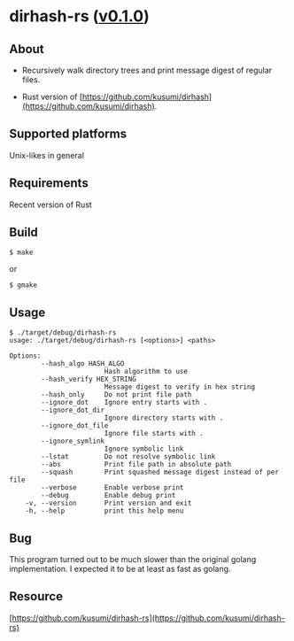dirhash-rs ([v0.1.0](https://github.com/kusumi/dirhash-rs/releases/tag/v0.1.0))
========

## About

+ Recursively walk directory trees and print message digest of regular files.

+ Rust version of [https://github.com/kusumi/dirhash](https://github.com/kusumi/dirhash).

## Supported platforms

Unix-likes in general

## Requirements

Recent version of Rust

## Build

    $ make

or

    $ gmake

## Usage

    $ ./target/debug/dirhash-rs
    usage: ./target/debug/dirhash-rs [<options>] <paths>
    
    Options:
            --hash_algo HASH_ALGO
                            Hash algorithm to use
            --hash_verify HEX_STRING
                            Message digest to verify in hex string
            --hash_only     Do not print file path
            --ignore_dot    Ignore entry starts with .
            --ignore_dot_dir
                            Ignore directory starts with .
            --ignore_dot_file
                            Ignore file starts with .
            --ignore_symlink
                            Ignore symbolic link
            --lstat         Do not resolve symbolic link
            --abs           Print file path in absolute path
            --squash        Print squashed message digest instead of per file
            --verbose       Enable verbose print
            --debug         Enable debug print
        -v, --version       Print version and exit
        -h, --help          print this help menu

## Bug

This program turned out to be much slower than the original golang implementation. I expected it to be at least as fast as golang.

## Resource

[https://github.com/kusumi/dirhash-rs](https://github.com/kusumi/dirhash-rs)
